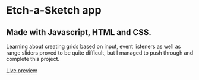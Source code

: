 # Etch-a-Sketch app

## Made with Javascript, HTML and CSS.

Learning about creating grids based on input, event listeners as well as range sliders proved to be quite difficult, but I managed to push through and complete this project.

<a href="https://ionutianchis.github.io/Etch-a-Sketch/">Live preview</a>

<img src="project-preview.png" alt="">
